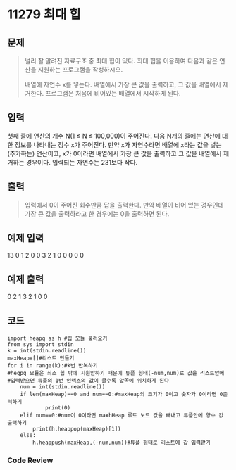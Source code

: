 # 11279 최대 힙

## 문제
>널리 잘 알려진 자료구조 중 최대 힙이 있다. 최대 힙을 이용하여 다음과 같은 연산을 지원하는 프로그램을 작성하시오.
>
>배열에 자연수 x를 넣는다.
>배열에서 가장 큰 값을 출력하고, 그 값을 배열에서 제거한다.
>프로그램은 처음에 비어있는 배열에서 시작하게 된다.

## 입력
첫째 줄에 연산의 개수 N(1 ≤ N ≤ 100,000)이 주어진다. 다음 N개의 줄에는 연산에 대한 정보를 나타내는 정수 x가 주어진다. 만약 x가 자연수라면 배열에 x라는 값을 넣는(추가하는) 연산이고, x가 0이라면 배열에서 가장 큰 값을 출력하고 그 값을 배열에서 제거하는 경우이다. 입력되는 자연수는 231보다 작다.

## 출력
>입력에서 0이 주어진 회수만큼 답을 출력한다. 만약 배열이 비어 있는 경우인데 가장 큰 값을 출력하라고 한 경우에는 0을 출력하면 된다.

## 예제 입력
13
0
1
2
0
0
3
2
1
0
0
0
0
0
## 예제 출력
0
2
1
3
2
1
0
0
## 코드
```
import heapq as h #힙 모듈 불러오기
from sys import stdin
k = int(stdin.readline())
maxHeap=[]#리스트 만들기
for i in range(k):#k번 반복하기
#heqpq 모듈은 최소 힙 밖에 지원안하기 때문에 튜플 형태(-num,num)로 값을 리스트안에
#입력받으면 튜플의 1번 인덱스의 값이 클수록 앞쪽에 위치하게 된다
    num = int(stdin.readline())
    if len(maxHeap)==0 and num==0:#maxHeap의 크기가 0이고 숫자가 0이라면 0출력하기
            print(0)
    elif num==0:#num이 0이라면 maxhHeap 루트 노드 값을 빼내고 튜플안에 양수 값 출력하기
        print(h.heappop(maxHeap)[1])
    else:
        h.heappush(maxHeap,(-num,num))#튜플 형태로 리스트에 갑 입력받기
```
### Code Review

